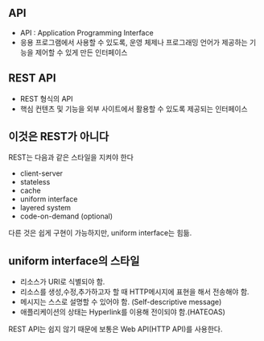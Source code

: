 API
----
- API : Application Programming Interface
- 응용 프로그램에서 사용할 수 있도록, 운영 체제나 프로그래밍 언어가 제공하는 기능을 제어할 수 있게 만든 인터페이스

REST API
----
- REST 형식의 API
- 핵심 컨텐츠 및 기능을 외부 사이트에서 활용할 수 있도록 제공되는 인터페이스

이것은 REST가 아니다
---------
REST는 다음과 같은 스타일을 지켜야 한다
- client-server
- stateless
- cache
- uniform interface
- layered system
- code-on-demand (optional)
  
다른 것은 쉽게 구현이 가능하지만, uniform interface는 힘듦.   
  
uniform interface의 스타일
------------
- 리소스가 URI로 식별되야 함.
- 리소스를 생성,수정,추가하고자 할 때 HTTP메시지에 표현을 해서 전송해야 함.
- 메시지는 스스로 설명할 수 있어야 함. (Self-descriptive message)
- 애플리케이션의 상태는 Hyperlink를 이용해 전이되야 함.(HATEOAS)
  
REST API는 쉽지 않기 때문에 보통은 Web API(HTTP API)를 사용한다.
